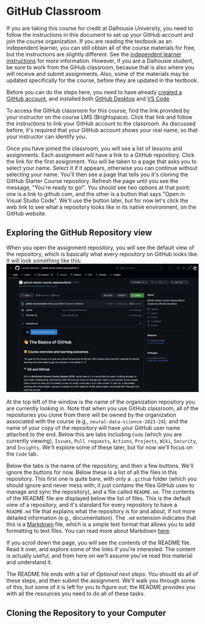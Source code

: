 # GitHub Classroom

If you are taking this course for credit at Dalhousie University, you need to follow the instructions in this document to set up your GitHub account and join the course organization. If you are reading the textbook as an independent learner, you can still obtain all of the course materials for free, but the instructions are slightly different. See the [independent learner instructions](./github_materials.md) for more information. However, if you are a Dalhousie student, be sure to work from the GiHub classroom, because that is also where you will receive and submit assignments. Also, some of the materials may be updated specifically for the course, before they are updated in the textbook.

Before you can do the steps here, you need to have already [created a GitHub account](./github.md), and installed both [GitHub Desktop](./github_desktop.md) and [VS Code](./vscode.md).

To access the GitHub classroom for this course, find the link provided by your instructor on the course LMS (Brightspace). Click that link and follow the instructions to link your GitHub account to the classroom. As discussed before, it's required that your GitHub account shows your real name, so that your instructor can identify you. 

Once you have joined the classroom, you will see a list of lessons and assignments. Each assignment will have a link to a GitHub repository. Click the link for the first assignment. You will be taken to a page that asks you to select your name. Select it if it appears, otherwise you can continue without selecting your name. You'll then see a page that tells you it's cloning the GitHub Starter Course repository. Refresh the page until you see the message, "You're ready to go!". You should see two options at that point: one is a link to github.com, and the other is a button that says "Open in Visual Studio Code". We'll use the button later, but for now let's click the web link to see what a repository looks like in its native environment, on the GitHub website.

## Exploring the GitHub Repository view

When you open the assignment repository, you will see the default view of the repository, which is basically what every repository on GitHub looks like. It will look something like this:
![](./images/github_repo.png)

At the top left of the window is the name of the organization repository you are currently looking in. Note that when you use GitHub classroom, all of the repositories you clone from there will be owned by the organization associated with the course (e.g., `neural-data-science-2023-24`), and the name of your copy of the repository will have your GitHub user name attached to the end. Below this are tabs including `Code` (which you are currently viewing), `Issues`, `Pull requests`, `Actions`, `Projects`, `Wiki`, `Security`, and `Insights`. We'll explore some of these later, but for now we'll focus on the `Code` tab.

Below the tabs is the name of the repository, and then a few buttons. We'll ignore the buttons for now. Below these is a list of all the files in this repository. This first one is quite bare, with only a `.github` folder (which you should ignore and never mess with; it just contains the files GitHub uses to manage and sync the repository), and a file called `README.md`. The contents of the README file are displayed below the list of files. This is the default view of a repository, and it's standard for every repository to have a `README.md` file that explains what the repository is for and about, if not more detailed information (e.g., documentation). The `.md` extension indicates that this is a [Markdown](../2-nds/markdown.md) file, which is a simple text format that allows you to add formatting to text files. You can read more about Markdown [here](https://guides.github.com/features/mastering-markdown/).

If you scroll down the page, you will see the contents of the README file. Read it over, and explore some of the links if you're interested. The content is actually useful, and from here on we'll assume you've read this material and understand it.

The README file ends with a list of *Optional next steps*. You should do all of these steps, and then submit the assignment. We'll walk you through some of this, but some of it is left for you to figure out; the README provides you with all the resources you need to do all of these tasks.

## Cloning the Repository to your Computer
